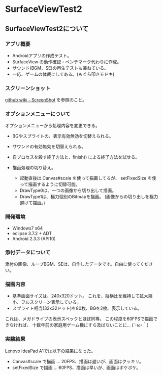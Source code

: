# SurfaceViewTest2

## SurfaceViewTest2について

### アプリ概要

* Androidアプリの作成テスト。
* SurfaceView の動作確認・ベンチマーク代わりに作成。
* サウンド(BGM、SE)の再生テストも兼ねている。
* 一応、ゲームの体裁にしてある。(もぐら叩きモドキ)

### スクリーンショット

[github wiki - ScreenShot][screenshot] を参照のこと。

[screenshot]: https://github.com/mieki256/SurfaceViewTest2/wiki/ScreenShot


### オプションメニューについて

オプションメニューから処理内容を変更できる。

* BGやスプライトの、表示有効無効を切替えられる。
* サウンドの有効無効を切替えられる。
* 自プロセスを殺す終了方法と、finish() による終了方法を試せる。

* 描画処理の切り替え。
  * 起動直後は Canvas#scale を使って描画してるが、
    setFixedSize を使って描画するように切替可能。
  * DrawType0は、一つの画像から切り出して描画。
  * DrawType1は、極力個別のBitmapを描画。
    (画像からの切り出しを極力避けて描画。)

### 開発環境

* Windows7 x64
* eclipse 3.7.2 + ADT
* Android 2.3.3 (API10)

### 添付データについて

添付の画像、ループBGM、SEは、自作したデータです。自由に使ってください。

### 描画内容

* 基準画面サイズは、240x320ドット。
  これを、縦横比を維持して拡大縮小、フルスクリーン表示している。
* スプライト相当(32x32ドット)を80枚、BGを2枚、表示している。

これは、メガドライブの表示スペックとほぼ同等。
この程度を60FPSで描画できなければ、
十数年前の家庭用ゲーム機にすら及ばないことに… (´･ω･｀)

### 実験結果

Lenovo IdeaPad A1では以下の結果になった。

* Canvas#scale で描画 ... 20FPS、描画は遅いが、画面はクッキリ。
* setFixedSize で描画 ... 60FPS、描画は早いが、画面はボケボケ。

